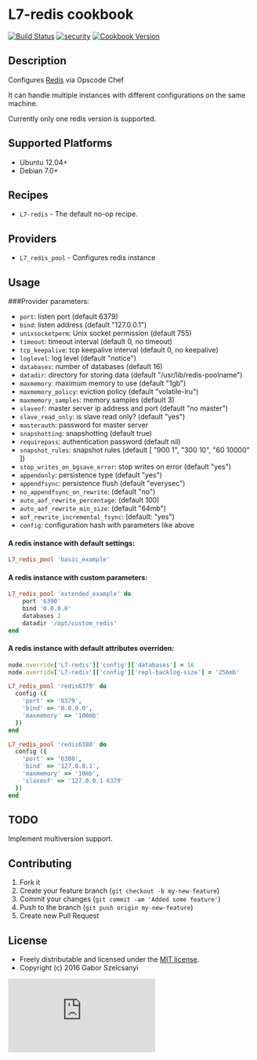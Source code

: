 # L7-redis cookbook
[![Build Status](https://travis-ci.org/szelcsanyi/chef-redis.svg?branch=master)](https://travis-ci.org/szelcsanyi/chef-redis)
[![security](https://hakiri.io/github/szelcsanyi/chef-redis/master.svg)](https://hakiri.io/github/szelcsanyi/chef-redis/master)
[![Cookbook Version](https://img.shields.io/cookbook/v/L7-redis.svg?style=flat)](https://supermarket.chef.io/cookbooks/L7-redis)

## Description

Configures [Redis](http://redis.io/) via Opscode Chef

It can handle multiple instances with different configurations on the same machine.

Currently only one redis version is supported.

## Supported Platforms

* Ubuntu 12.04+
* Debian 7.0+

## Recipes

* `L7-redis` - The default no-op recipe.

## Providers
* `L7_redis_pool` - Configures redis instance

## Usage
###Provider parameters:

* `port`: listen port (default 6379)
* `bind`: listen address (default "127.0.0.1")
* `unixsocketperm`: Unix socket permission (default 755)
* `timeout`: timeout interval (default 0, no timeout)
* `tcp_keepalive`: tcp keepalive interval (default 0, no keepalive)
* `loglevel`: log level (default "notice")
* `databases`: number of databases (default 16)
* `datadir`: directory for storing data (default "/usr/lib/redis-poolname")
* `maxmemory`: maximum memory to use (default "1gb")
* `maxmemory_policy`: eviction policy (default "volatile-lru")
* `maxmemory_samples`: memory samples (default 3)
* `slaveof`: master server ip address and port (default "no master")
* `slave_read_only`: is slave read only? (default "yes")
* `masterauth`: password for master server
* `snapshotting`: snapshotting (default true)
* `requirepass`: authentication password (default nil)
* `snapshot_rules`: snapshot rules (default [ "900 1", "300 10", "60 10000" ])
* `stop_writes_on_bgsave_error`: stop writes on error (default "yes")
* `appendonly`: persistence type (default "yes")
* `appendfsync`: persistence flush (default "everysec")
* `no_appendfsync_on_rewrite`: (default "no")
* `auto_aof_rewrite_percentage`: (default 100)
* `auto_aof_rewrite_min_size`: (default "64mb")
* `aof_rewrite_incremental_fsync`: (default: "yes")
* `config`: configuration hash with parameters like above

#### A redis instance with default settings:
```ruby
L7_redis_pool 'basic_example'
```

#### A redis instance with custom parameters:
```ruby
L7_redis_pool 'extended_example' do
    port '6390'
    bind '0.0.0.0'
    databases 2
    datadir '/opt/custom_redis'
end
```

#### A redis instance with default attributes overriden:
```ruby
node.override['L7-redis']['config']['databases'] = 16
node.override['L7-redis']['config']['repl-backlog-size'] = '256mb'

L7_redis_pool 'redis6379' do
  config ({
    'port' => '6379',
    'bind' => '0.0.0.0',
    'maxmemory' => '100mb'
  })
end

L7_redis_pool 'redis6380' do
  config ({
    'port' => '6380',
    'bind' => '127.0.0.1',
    'maxmemory' => '10mb',
    'slaveof' => '127.0.0.1 6379'
  })
end
```

## TODO
Implement multiversion support.

## Contributing

1. Fork it
2. Create your feature branch (`git checkout -b my-new-feature`)
3. Commit your changes (`git commit -am 'Added some feature'`)
4. Push to the branch (`git push origin my-new-feature`)
5. Create new Pull Request

## License

* Freely distributable and licensed under the [MIT license](http://szelcsanyi.mit-license.org/2016/license.html).
* Copyright (c) 2016 Gabor Szelcsanyi

[![image](https://ga-beacon.appspot.com/UA-56493884-1/chef-redis/README.md)](https://github.com/szelcsanyi/chef-redis)
